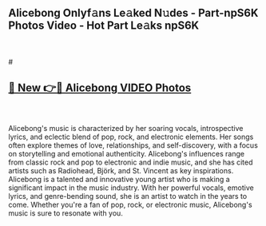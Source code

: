 ## Alicebong Onlyf𝚊ns Le𝚊ked N𝚞des - Part-npS6K Photos Video - Hot Part Le𝚊ks npS6K
<br>
<br>
# <h2><a href="https://213.232.235.80/live/video.php?q=alicebong">🔗 New 👉🔴 Alicebong VIDEO Photos</a></h2>
<br>
<br>
Alicebong's music is characterized by her soaring vocals, introspective lyrics, and eclectic blend of pop, rock, and electronic elements. Her songs often explore themes of love, relationships, and self-discovery, with a focus on storytelling and emotional authenticity. Alicebong's influences range from classic rock and pop to electronic and indie music, and she has cited artists such as Radiohead, Björk, and St. Vincent as key inspirations. Alicebong is a talented and innovative young artist who is making a significant impact in the music industry. With her powerful vocals, emotive lyrics, and genre-bending sound, she is an artist to watch in the years to come. Whether you're a fan of pop, rock, or electronic music, Alicebong's music is sure to resonate with you.
<br>
<br>